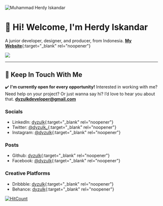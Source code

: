 <img src="https://raw.githubusercontent.com/dyzcdn/dyzcdn.github.io/master/favicon.png" alt="Muhammad Herdy Iskandar">

# 👋 Hi! Welcome, I'm Herdy Iskandar
A junior developer, designer, and producer, from Indonesia.
[**My Website**](https://dyzulk.me){:target="_blank" rel="noopener"}

![](https://github-readme-stats.vercel.app/api?username=dyzulk&show_icons=true&count_private=true&include_all_commits=true&hide_title=true&bg_color=14B8A6&title_color=FFFFFF&text_color=FFFFFF&icon_color=134E4A)

---
## 💌 Keep In Touch With Me

✔️ **I'm currently open for every opportunity!**
Interested in working with me? Need help on your project? Or just wanna say hi? I’d love to hear you about that.
**dyzulkdeveloper@gmail.com**

### Socials
- LinkedIn: [dyzulk](http://linkedin.com/in/dyzulk){:target="_blank" rel="noopener"}
- Twitter: [@dyzulk_](http://twitter.com/dyzulk_){:target="_blank" rel="noopener"}
- Instagram: [@dyzulk](http://instagram.com/dyzulk){:target="_blank" rel="noopener"}

### Posts
- Github: [dyzulk](http://github.com/dyzulk){:target="_blank" rel="noopener"}
- Facebook: [@dyzulk](http://facebook.com/dyzulk){:target="_blank" rel="noopener"}

### Creative Platforms
- Dribbble:	[dyzulk](http://dribbble.com/dyzulk){:target="_blank" rel="noopener"}
- Behance: [dyzulk](https://www.behance.net/dyzulk){:target="_blank" rel="noopener"}

[![HitCount](https://hits.dwyl.com/dyzulk/dyzulkgithubio.svg?style=flat-square&show=unique)](http://hits.dwyl.com/dyzulk/dyzulkgithubio)
